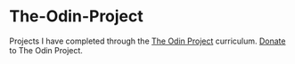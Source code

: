 # The-Odin-Project
Projects I have completed through the <a href="https://www.freecodecamp.org/learn/](https://www.theodinproject.com/">The Odin Project</a> curriculum. <a href="https://www.theodinproject.com/support_us">Donate</a> to The Odin Project.
